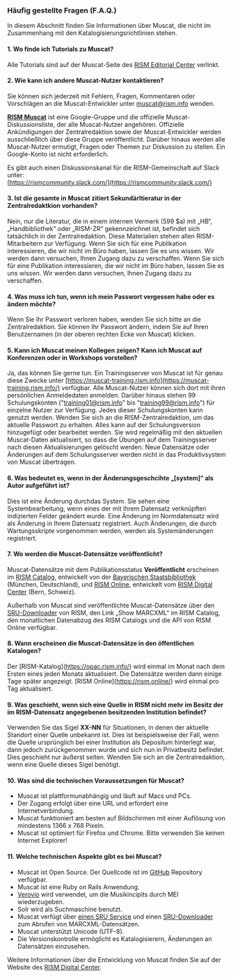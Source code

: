 ### Häufig gestellte Fragen (F.A.Q.)

In diesem Abschnitt finden Sie Informationen über Muscat, die nicht im Zusammenhang mit den Katalogisierungsrichtlinien stehen.

#### 1. Wo finde ich Tutorials zu Muscat?

Alle Tutorials sind auf der Muscat-Seite des [RISM Editorial Center](https://rism.info/community/muscat.html) verlinkt.

#### 2. Wie kann ich andere Muscat-Nutzer kontaktieren?

Sie können sich jederzeit mit Fehlern, Fragen, Kommentaren oder Vorschlägen an die Muscat-Entwickler unter [muscat@rism.info](mailto:muscat@rism.info) wenden.

**[RISM Muscat](https://groups.google.com/forum/#!forum/rism-muscat)** ist eine Google-Gruppe und die offizielle Muscat-Diskussionsliste, der alle Muscat-Nutzer angehören. Offizielle Ankündigungen der Zentralredaktion sowie der Muscat-Entwickler werden ausschließlich über diese Gruppe veröffentlicht. Darüber hinaus werden alle Muscat-Nutzer ermutigt, Fragen oder Themen zur Diskussion zu stellen. Ein Google-Konto ist nicht erforderlich.

Es gibt auch einen Diskussionskanal für die RISM-Gemeinschaft auf Slack unter:   
[https://rismcommunity.slack.com/](https://rismcommunity.slack.com/)

#### 3. Ist die gesamte in Muscat zitiert Sekundärltieratur in der Zentralredaktkion vorhanden?

Nein, nur die Literatur, die in einem internen Vermerk (599 $a) mit „HB“, „Handbibliothek“ oder „RISM-ZR“ gekennzeichnet ist, befindet sich tatsächlich in der Zentralredaktion. Diese Materialien stehen allen RISM-Mitarbeitern zur Verfügung. Wenn Sie sich für eine Publikation interessieren, die wir nicht im Büro haben, lassen Sie es uns wissen. Wir werden dann versuchen, Ihnen Zugang dazu zu verschaffen. Wenn Sie sich für eine Publikation interessieren, die wir nicht im Büro haben, lassen Sie es uns wissen. Wir werden dann versuchen, Ihnen Zugang dazu zu verschaffen.

#### 4. Was muss ich tun, wenn ich mein Passwort vergessen habe oder es ändern möchte?

Wenn Sie Ihr Passwort verloren haben, wenden Sie sich bitte an die Zentralredaktion. Sie können Ihr Passwort ändern, indem Sie auf Ihren Benutzernamen (in der oberen rechten Ecke von Muscat) klicken.

#### 5. Kann ich Muscat meinen Kollegen zeigen? Kann ich Muscat auf Konferenzen oder in Workshops vorstellen?

Ja, das können Sie gerne tun. Ein Trainingsserver von Muscat ist für genau diese Zwecke unter [https://muscat-training.rism.info](https://muscat-training.rism.info/) verfügbar. Alle Muscat-Nutzer können sich dort mit ihren persönlichen Anmeldedaten anmelden. Darüber hinaus stehen 99 Schulungskonten ("training01@rism.info" bis "training99@rism.info") für einzelne Nutzer zur Verfügung. Jedes dieser Schulungskonten kann genutzt werden. Wenden Sie sich an die RISM-Zentralredaktion, um das aktuelle Passwort zu erhalten. Alles kann auf der Schulungsversion hinzugefügt oder bearbeitet werden. Sie wird regelmäßig mit den aktuellen Muscat-Daten aktualisiert, so dass die Übungen auf dem Trainingsserver nach diesen Aktualisierungen gelöscht werden. Neue Datensätze oder Änderungen auf dem Schulungsserver werden nicht in das Produktivsystem von Muscat übertragen.

#### 6. Was bedeutet es, wenn in der Änderungsgeschcihte „[system]“ als Autor aufgeführt ist?

Dies ist eine Änderung durchdas System. Sie sehen eine Systembearbeitung, wenn eines der mit Ihrem Datensatz verknüpften indizierten Felder geändert wurde. Eine Änderung im Normdatensatz wird als Änderung in Ihrem Datensatz registriert. Auch Änderungen, die durch Wartungsskripte vorgenommen werden, werden als Systemänderungen registriert.

#### 7. Wo werden die Muscat-Datensätze veröffentlicht?

Muscat-Datensätze mit dem Publikationsstatus **Veröffentlicht** erscheinen im [RISM Catalog](https://opac.rism.info/), entwickelt von der [Bayerischen Staatsbibliothek](https://www.bsb-muenchen.de/) (München, Deutschland), und [RISM Online](https://rism.online/), entwickelt vom [RISM Digital Center](https://rism.info/digital-center.html) (Bern, Schweiz).

Außerhalb von Muscat sind veröffentlichte Muscat-Datensätze über den [SRU-Downloader](https://github.com/rism-international/sru-downloader) von RISM, den Link „Show MARCXML“ im RISM Catalog, den monatlichen Datenabzug des RISM Catalogs und die API von RISM Online verfügbar.

#### 8. Wann erscheinen die Muscat-Datensätze in den öffentlichen Katalogen?

Der \[RISM-Katalog\](https://opac.rism.info/) wird einmal im Monat nach dem Ersten eines jeden Monats aktualisiert. Die Datensätze werden dann einige Tage später angezeigt. \[RISM Online\](https://rism.online/) wird einmal pro Tag aktualisiert.

#### 9. Was geschieht, wenn sich eine Quelle in RISM nicht mehr im Besitz der im RISM-Datensatz angegebenen besitzenden Institution befindet?

Verwenden Sie das Sigel **XX-NN** für Situationen, in denen der aktuelle Standort einer Quelle unbekannt ist. Dies ist beispielsweise der Fall, wenn die Quelle ursprünglich bei einer Institution als Depositum hinterlegt war, dann jedoch zurückgenommen wurde und sich nun in Privatbesitz befindet. Dies geschieht nur äußerst selten. Wenden Sie sich an die Zentralredaktion, wenn eine Quelle dieses Sigel benötigt.

#### 10. Was sind die technischen Voraussetzungen für Muscat?

- Muscat ist plattformunabhängig und läuft auf Macs und PCs.
- Der Zugang erfolgt über eine URL und erfordert eine Internetverbindung.
- Muscat funktioniert am besten auf Bildschirmen mit einer Auflösung von mindestens 1366 x 768 Pixeln.
- Muscat ist optimiert für Firefox und Chrome. Bitte verwenden Sie keinen Internet Explorer!

#### 11. Welche technischen Aspekte gibt es bei Muscat?

- Muscat ist Open Source. Der Quellcode ist im [GitHub](https://github.com/rism-ch/muscat) Repository verfügbar.
- Muscat ist eine Ruby on Rails Anwendung.
- [Verovio](https://www.verovio.org/pae-editor.html) wird verwendet, um die Musikincipits durch MEI wiederzugeben.
- Solr wird als Suchmaschine benutzt.
- Muscat verfügt über [einen SRU Service](https://github.com/rism-ch/muscat/wiki/SRU) und einen [SRU-Downloader](https://github.com/rism-international/sru-downloader) zum Abrufen von MARCXML-Datensätzen.
- Muscat unterstützt Unicode (UTF-8).
- Die Versionskontrolle ermöglicht es Katalogisierern, Änderungen an Datensätzen einzusehen.

Weitere Informationen über die Entwicklung von Muscat finden Sie auf der Website des [RISM Digital Center](https://rism.digital/tools/muscat.html).
